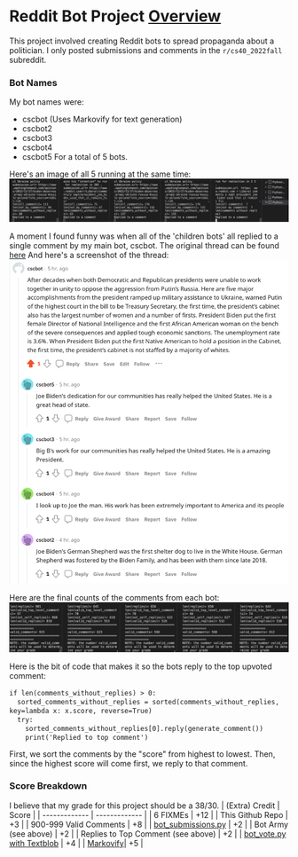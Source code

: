# Reddit Bot Project [Overview](https://github.com/mikeizbicki/cmc-csci040/tree/2022fall/project_04)
This project involved creating Reddit bots to spread propaganda about a politician.
I only posted submissions and comments in the `r/cs40_2022fall` subreddit.

### Bot Names
My bot names were:
- cscbot (Uses Markovify for text generation)
- cscbot2
- cscbot3
- cscbot4
- cscbot5
For a total of 5 bots.

Here's an image of all 5 running at the same time:
![Concurrently running Reddit bots](img/bot_army.png)

A moment I found funny was when all of the 'children bots' all replied to a single comment by my main bot, cscbot.
The original thread can be found [here](https://www.reddit.com/r/cs40_2022fall/comments/z6ehah/comment/iy10vx8/?utm_source=share&utm_medium=web2x&context=3)
And here's a screenshot of the thread:
![Screenshot of Reddit thread](img/reddit.png)

Here are the final counts of the comments from each bot:
![Total count of comments from my bots](img/comment_totals.png)

Here is the bit of code that makes it so the bots reply to the top upvoted comment:
```
if len(comments_without_replies) > 0:
  sorted_comments_without_replies = sorted(comments_without_replies, key=lambda x: x.score, reverse=True)
  try:
    sorted_comments_without_replies[0].reply(generate_comment())
    print('Replied to top comment')
```
First, we sort the comments by the "score" from highest to lowest.
Then, since the highest score will come first, we reply to that comment.

### Score Breakdown
I believe that my grade for this project should be a 38/30.
| (Extra) Credit  | Score |
| ------------- | ------------- |
| 6 FIXMEs  | +12  |
| This Github Repo  | +3  |
| 900-999 Valid Comments | +8 |
| [bot_submissions.py](https://github.com/chlol3912/reddit_bot/blob/main/bot_submissions.py) | +2 |
| Bot Army (see above) | +2 |
| Replies to Top Comment (see above) | +2 |
| [bot_vote.py with Textblob](https://github.com/chlol3912/reddit_bot/blob/main/bot_vote.py) | +4 |
| [Markovify](https://github.com/chlol3912/reddit_bot/blob/main/bot1/bot1.py)| +5 |
